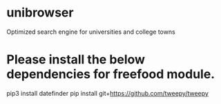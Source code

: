 # unibrowser
Optimized search engine for universities and college towns

# Please install the below dependencies for freefood module.

pip3 install datefinder
pip install git+https://github.com/tweepy/tweepy
